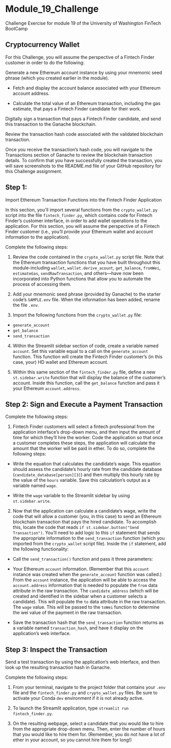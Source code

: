 # Module_19_Challenge
Challenge Exercise for module 19 of the University of Washington FinTech BootCamp

## Cryptocurrency Wallet

For this Challenge, you will assume the perspective of a Fintech Finder
customer in order to do the following:

Generate a new Ethereum account instance by using your mnemonic seed phrase
(which you created earlier in the module).

* Fetch and display the account balance associated with your Ethereum account
address.

* Calculate the total value of an Ethereum transaction, including the gas
estimate, that pays a Fintech Finder candidate for their work.

Digitally sign a transaction that pays a Fintech Finder candidate, and send
this transaction to the Ganache blockchain.

Review the transaction hash code associated with the validated blockchain transaction.

Once you receive the transaction’s hash code, you will navigate to the Transactions
section of Ganache to review the blockchain transaction details. To confirm that
you have successfully created the transaction, you will save screenshots to the
README.md file of your GitHub repository for this Challenge assignment.

## Step 1:
Import Ethereum Transaction Functions into the Fintech Finder Application

In this section, you'll import several functions from the `crypto_wallet.py`
script into the file `fintech_finder.py`, which contains code for Fintech
Finder’s customer interface, in order to add wallet operations to the
application. For this section, you will assume the perspective of a Fintech
Finder customer (i.e., you’ll provide your Ethereum wallet and account
information to the application).

Complete the following steps:

1. Review the code contained in the `crypto_wallet.py` script file. Note that
the Ethereum transaction functions that you have built throughout this
module-including `wallet`, `wallet.derive_acount`, `get_balance`, `fromWei`,
`estimateGas`, `sendRawTransaction`, and others&mdash;have now been
incorporated into Python functions that allow you to automate the process of
accessing them.

2. Add your mnemonic seed phrase (provided by Ganache) to the starter code’s `SAMPLE.env` file.
When the information has been added, rename the file `.env`.

3. Import the following functions from the `crypto_wallet.py` file:

* `generate_account`
* `get_balance`
* `send_transaction`

4. Within the Streamlit sidebar section of code, create a variable named
`account`. Set this variable equal to a call on the `generate_account`
function. This function will create the Fintech Finder customer’s (in this
case, your) HD wallet and Ethereum account.

5. Within this same section of the `fintech_finder.py` file, define a
new `st.sidebar.write` function that will display the balance of the
customer’s account. Inside this function, call the `get_balance` function
and pass it your Ethereum `account.address`.

## Step 2: Sign and Execute a Payment Transaction

Complete the following steps:

1. Fintech Finder customers will select a fintech professional from the
application interface’s drop-down menu, and then input the amount of time for
which they’ll hire the worker. Code the application so that once a customer
completes these steps, the application will calculate the amount that the
worker will be paid in ether. To do so, complete the following steps:

 * Write the equation that calculates the candidate’s wage. This equation
 should assess the candidate’s hourly rate from the candidate database
 (`candidate_database[person][3]`) and then multiply this hourly rate by
 the value of the `hours` variable. Save this calculation’s output as a
 variable named `wage`.

 * Write the `wage` variable to the Streamlit sidebar by
 using `st.sidebar.write`.

2. Now that the application can calculate a candidate’s wage, write the code
that will allow a customer (you, in this case) to send an Ethereum blockchain
transaction that pays the hired candidate. To accomplish this, locate the
code that reads `if st.sidebar.button("Send Transaction")`. You’ll need to
add logic to this `if` statement that sends the appropriate information to
the `send_transaction` function (which you imported from the `crypto_wallet`
script file). Inside the `if` statement, add the following functionality:

* Call the `send_transaction()` function and pass it three parameters:
 - Your Ethereum `account` information. (Remember that this `account`
 instance was created when the `generate_account` function was called.)
 From the `account` instance, the application will be able to access the
 `account.address` information that is needed to populate the `from` data
 attribute in the raw transaction.
 The `candidate_address` (which will be created and identified in the
 sidebar when a customer selects a candidate). This will populate the `to`
 data attribute in the raw transaction.
 The `wage` value. This will be passed to the `toWei` function to
 determine the wei value of the payment in the raw transaction.

 * Save the transaction hash that the `send_transaction` function returns
as a variable named `transaction_hash`, and have it display on the
application’s web interface.

## Step 3: Inspect the Transaction

Send a test transaction by using the application’s web interface, and then
look up the resulting transaction hash in Ganache.

Complete the following steps:

1. From your terminal, navigate to the project folder that contains
your `.env` file and the `fintech_finder.py` and `crypto_wallet.py` files.
Be sure to activate your Conda `dev` environment if it is not already active.

2. To launch the Streamlit application,
type `streamlit run fintech_finder.py`.

3. On the resulting webpage, select a candidate that you would like to hire
from the appropriate drop-down menu. Then, enter the number of hours that you
would like to hire them for. (Remember, you do not have a lot of ether in
your account, so you cannot hire them for long!)